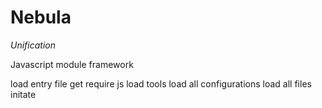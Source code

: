 Nebula
======

*Unification*

Javascript module framework

load entry file
get require js 
load tools 
load all configurations 
load all files
initate